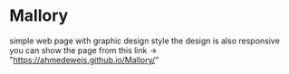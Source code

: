 # Mallory
simple web page with graphic design style
the design is also responsive 
you can show the page from this link -> "https://ahmedeweis.github.io/Mallory/"
